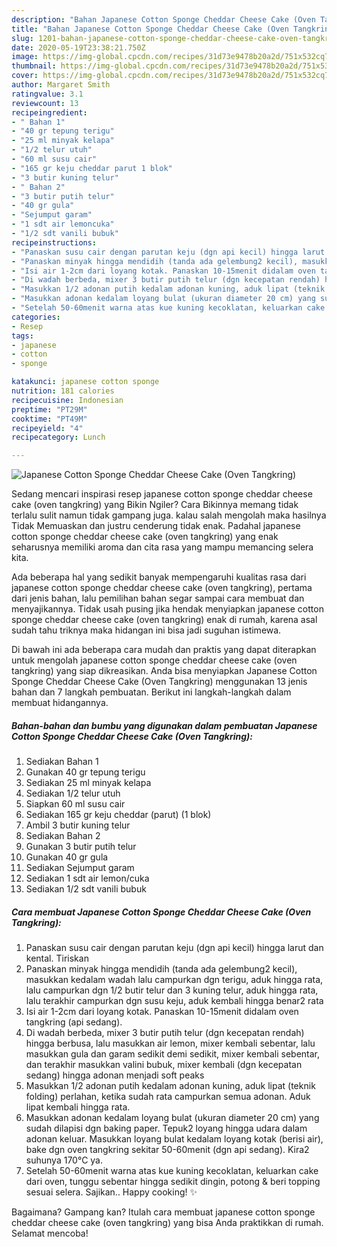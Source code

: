 ```yaml
---
description: "Bahan Japanese Cotton Sponge Cheddar Cheese Cake (Oven Tangkring) | Bahan Membuat Japanese Cotton Sponge Cheddar Cheese Cake (Oven Tangkring) Yang Enak Dan Lezat"
title: "Bahan Japanese Cotton Sponge Cheddar Cheese Cake (Oven Tangkring) | Bahan Membuat Japanese Cotton Sponge Cheddar Cheese Cake (Oven Tangkring) Yang Enak Dan Lezat"
slug: 1201-bahan-japanese-cotton-sponge-cheddar-cheese-cake-oven-tangkring-bahan-membuat-japanese-cotton-sponge-cheddar-cheese-cake-oven-tangkring-yang-enak-dan-lezat
date: 2020-05-19T23:38:21.750Z
image: https://img-global.cpcdn.com/recipes/31d73e9478b20a2d/751x532cq70/japanese-cotton-sponge-cheddar-cheese-cake-oven-tangkring-foto-resep-utama.jpg
thumbnail: https://img-global.cpcdn.com/recipes/31d73e9478b20a2d/751x532cq70/japanese-cotton-sponge-cheddar-cheese-cake-oven-tangkring-foto-resep-utama.jpg
cover: https://img-global.cpcdn.com/recipes/31d73e9478b20a2d/751x532cq70/japanese-cotton-sponge-cheddar-cheese-cake-oven-tangkring-foto-resep-utama.jpg
author: Margaret Smith
ratingvalue: 3.1
reviewcount: 13
recipeingredient:
- " Bahan 1"
- "40 gr tepung terigu"
- "25 ml minyak kelapa"
- "1/2 telur utuh"
- "60 ml susu cair"
- "165 gr keju cheddar parut 1 blok"
- "3 butir kuning telur"
- " Bahan 2"
- "3 butir putih telur"
- "40 gr gula"
- "Sejumput garam"
- "1 sdt air lemoncuka"
- "1/2 sdt vanili bubuk"
recipeinstructions:
- "Panaskan susu cair dengan parutan keju (dgn api kecil) hingga larut dan kental. Tiriskan"
- "Panaskan minyak hingga mendidih (tanda ada gelembung2 kecil), masukkan kedalam wadah lalu campurkan dgn terigu, aduk hingga rata, lalu campurkan dgn 1/2 butir telur dan 3 kuning telur, aduk hingga rata, lalu terakhir campurkan dgn susu keju, aduk kembali hingga benar2 rata"
- "Isi air 1-2cm dari loyang kotak. Panaskan 10-15menit didalam oven tangkring (api sedang)."
- "Di wadah berbeda, mixer 3 butir putih telur (dgn kecepatan rendah) hingga berbusa, lalu masukkan air lemon, mixer kembali sebentar, lalu masukkan gula dan garam sedikit demi sedikit, mixer kembali sebentar, dan terakhir masukkan valini bubuk, mixer kembali (dgn kecepatan sedang) hingga adonan menjadi soft peaks"
- "Masukkan 1/2 adonan putih kedalam adonan kuning, aduk lipat (teknik folding) perlahan, ketika sudah rata campurkan semua adonan. Aduk lipat kembali hingga rata."
- "Masukkan adonan kedalam loyang bulat (ukuran diameter 20 cm) yang sudah dilapisi dgn baking paper. Tepuk2 loyang hingga udara dalam adonan keluar. Masukkan loyang bulat kedalam loyang kotak (berisi air), bake dgn oven tangkring sekitar 50-60menit (dgn api sedang). Kira2 suhunya 170°C ya."
- "Setelah 50-60menit warna atas kue kuning kecoklatan, keluarkan cake dari oven, tunggu sebentar hingga sedikit dingin, potong &amp; beri topping sesuai selera. Sajikan.. Happy cooking! ✨"
categories:
- Resep
tags:
- japanese
- cotton
- sponge

katakunci: japanese cotton sponge 
nutrition: 181 calories
recipecuisine: Indonesian
preptime: "PT29M"
cooktime: "PT49M"
recipeyield: "4"
recipecategory: Lunch

---
```



![Japanese Cotton Sponge Cheddar Cheese Cake (Oven Tangkring)](https://img-global.cpcdn.com/recipes/31d73e9478b20a2d/751x532cq70/japanese-cotton-sponge-cheddar-cheese-cake-oven-tangkring-foto-resep-utama.jpg)

Sedang mencari inspirasi resep japanese cotton sponge cheddar cheese cake (oven tangkring) yang Bikin Ngiler? Cara Bikinnya memang tidak terlalu sulit namun tidak gampang juga. kalau salah mengolah maka hasilnya Tidak Memuaskan dan justru cenderung tidak enak. Padahal japanese cotton sponge cheddar cheese cake (oven tangkring) yang enak seharusnya memiliki aroma dan cita rasa yang mampu memancing selera kita.



Ada beberapa hal yang sedikit banyak mempengaruhi kualitas rasa dari japanese cotton sponge cheddar cheese cake (oven tangkring), pertama dari jenis bahan, lalu pemilihan bahan segar sampai cara membuat dan menyajikannya. Tidak usah pusing jika hendak menyiapkan japanese cotton sponge cheddar cheese cake (oven tangkring) enak di rumah, karena asal sudah tahu triknya maka hidangan ini bisa jadi suguhan istimewa.


Di bawah ini ada beberapa cara mudah dan praktis yang dapat diterapkan untuk mengolah japanese cotton sponge cheddar cheese cake (oven tangkring) yang siap dikreasikan. Anda bisa menyiapkan Japanese Cotton Sponge Cheddar Cheese Cake (Oven Tangkring) menggunakan 13 jenis bahan dan 7 langkah pembuatan. Berikut ini langkah-langkah dalam membuat hidangannya.

<!--inarticleads1-->

##### Bahan-bahan dan bumbu yang digunakan dalam pembuatan Japanese Cotton Sponge Cheddar Cheese Cake (Oven Tangkring):

1. Sediakan  Bahan 1
1. Gunakan 40 gr tepung terigu
1. Sediakan 25 ml minyak kelapa
1. Sediakan 1/2 telur utuh
1. Siapkan 60 ml susu cair
1. Sediakan 165 gr keju cheddar (parut) (1 blok)
1. Ambil 3 butir kuning telur
1. Sediakan  Bahan 2
1. Gunakan 3 butir putih telur
1. Gunakan 40 gr gula
1. Sediakan Sejumput garam
1. Sediakan 1 sdt air lemon/cuka
1. Sediakan 1/2 sdt vanili bubuk




<!--inarticleads2-->

##### Cara membuat Japanese Cotton Sponge Cheddar Cheese Cake (Oven Tangkring):

1. Panaskan susu cair dengan parutan keju (dgn api kecil) hingga larut dan kental. Tiriskan
1. Panaskan minyak hingga mendidih (tanda ada gelembung2 kecil), masukkan kedalam wadah lalu campurkan dgn terigu, aduk hingga rata, lalu campurkan dgn 1/2 butir telur dan 3 kuning telur, aduk hingga rata, lalu terakhir campurkan dgn susu keju, aduk kembali hingga benar2 rata
1. Isi air 1-2cm dari loyang kotak. Panaskan 10-15menit didalam oven tangkring (api sedang).
1. Di wadah berbeda, mixer 3 butir putih telur (dgn kecepatan rendah) hingga berbusa, lalu masukkan air lemon, mixer kembali sebentar, lalu masukkan gula dan garam sedikit demi sedikit, mixer kembali sebentar, dan terakhir masukkan valini bubuk, mixer kembali (dgn kecepatan sedang) hingga adonan menjadi soft peaks
1. Masukkan 1/2 adonan putih kedalam adonan kuning, aduk lipat (teknik folding) perlahan, ketika sudah rata campurkan semua adonan. Aduk lipat kembali hingga rata.
1. Masukkan adonan kedalam loyang bulat (ukuran diameter 20 cm) yang sudah dilapisi dgn baking paper. Tepuk2 loyang hingga udara dalam adonan keluar. Masukkan loyang bulat kedalam loyang kotak (berisi air), bake dgn oven tangkring sekitar 50-60menit (dgn api sedang). Kira2 suhunya 170°C ya.
1. Setelah 50-60menit warna atas kue kuning kecoklatan, keluarkan cake dari oven, tunggu sebentar hingga sedikit dingin, potong &amp; beri topping sesuai selera. Sajikan.. Happy cooking! ✨




Bagaimana? Gampang kan? Itulah cara membuat japanese cotton sponge cheddar cheese cake (oven tangkring) yang bisa Anda praktikkan di rumah. Selamat mencoba!
